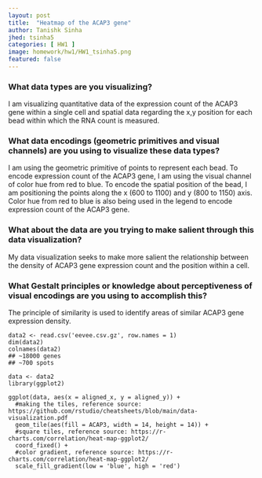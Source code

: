 ```yaml
---
layout: post
title:  "Heatmap of the ACAP3 gene"
author: Tanishk Sinha
jhed: tsinha5
categories: [ HW1 ]
image: homework/hw1/HW1_tsinha5.png
featured: false
---
```


### What data types are you visualizing?
I am visualizing quantitative data of the expression count of the ACAP3 gene within a single cell and spatial data regarding the x,y position for each bead within which the RNA count is measured.

### What data encodings (geometric primitives and visual channels) are you using to visualize these data types?
I am using the geometric primitive of points to represent each bead. To encode expression count of the ACAP3 gene, I am using the visual channel of color hue from red to blue. To encode the spatial position of the bead, I am positioning the points along the x (600 to 1100) and y (800 to 1150) axis. Color hue from red to blue is also being used in the legend to encode expression count of the ACAP3 gene.

### What about the data are you trying to make salient through this data visualization? 
My data visualization seeks to make more salient the relationship between the density of ACAP3 gene expression count and the position within a cell. 

### What Gestalt principles or knowledge about perceptiveness of visual encodings are you using to accomplish this?
The principle of similarity is used to identify areas of similar ACAP3 gene expression density.

```{r}
data2 <- read.csv('eevee.csv.gz', row.names = 1)
dim(data2)
colnames(data2)
## ~18000 genes
## ~700 spots

data <- data2
library(ggplot2)

ggplot(data, aes(x = aligned_x, y = aligned_y)) + 
  #making the tiles, reference source: https://github.com/rstudio/cheatsheets/blob/main/data-visualization.pdf
  geom_tile(aes(fill = ACAP3, width = 14, height = 14)) + 
  #square tiles, reference source: https://r-charts.com/correlation/heat-map-ggplot2/
  coord_fixed() + 
  #color gradient, reference source: https://r-charts.com/correlation/heat-map-ggplot2/
  scale_fill_gradient(low = 'blue', high = 'red')
